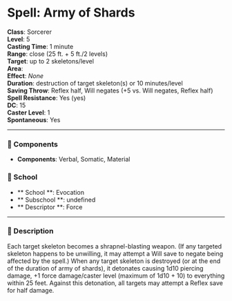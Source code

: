 
# Spell: Army of Shards
**Class**: Sorcerer  
**Level**: 5  
**Casting Time**: 1 minute  
**Range**: close (25 ft. + 5 ft./2 levels)  
**Target**: up to 2 skeletons/level  
**Area**:   
**Effect**: _None_  
**Duration**: destruction of target skeleton(s) or 10 minutes/level  
**Saving Throw**: Reflex half, Will negates (+5 vs. Will negates, Reflex half)  
**Spell Resistance**: Yes (yes)  
**DC**: 15  
**Caster Level**: 1  
**Spontaneous**: Yes

---

### 🔮 Components
- **Components**: Verbal, Somatic, Material

### 🏫 School
- ** School **: Evocation
- ** Subschool **: undefined
- ** Descriptor **: Force
---

### 📜 Description
Each target skeleton becomes a shrapnel-blasting weapon. (If any targeted skeleton happens to be unwilling, it may attempt a Will save to negate being affected by the spell.) When any target skeleton is destroyed (or at the end of the duration of army of shards), it detonates causing 1d10 piercing damage, +1 force damage/caster level (maximum of 1d10 + 10) to everything within 25 feet. Against this detonation, all targets may attempt a Reflex save for half damage.

